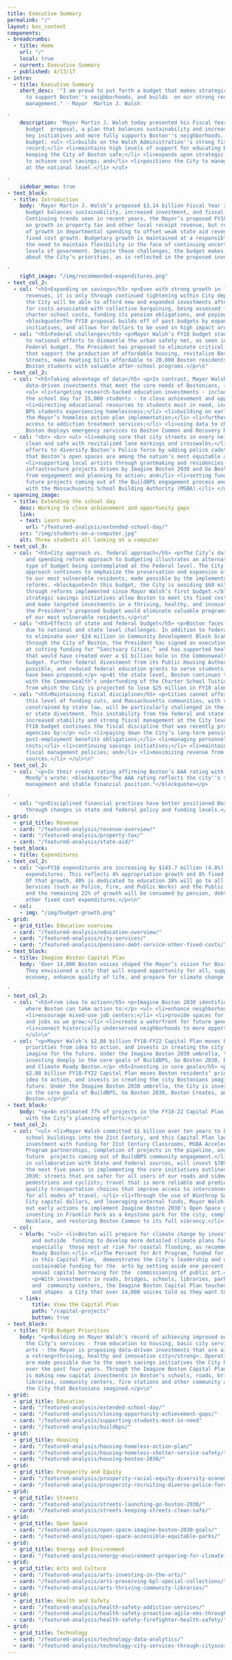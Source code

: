 ```yaml
---
title: Executive Summary
permalink: "/"
layout: bos_content
components:
- breadcrumbs:
  - title: Home
    url: "/"
    local: true
  - current: Executive Summary
  - published: 4/13/17
- intro:
  - title: Executive Summary
    short_desc: '"I am proud to put forth a budget that makes strategic  investments
      to support Boston''s neighborhoods, and builds  on our strong record of fiscal
      management." - Mayor  Martin J. Walsh

'
    description: 'Mayor Martin J. Walsh today presented his Fiscal Year 2018 (FY18)
      budget  proposal, a plan that balances sustainability and increases investments  in
      key initiatives and more fully supports Boston''s neighborhoods. The  proposed
      budget: <ul> <li>builds on the Walsh Administration''s strong fiscal  management
      record;</li> <li>maintains high levels of support for educating Boston''s students  and
      keeping the City of Boston safe;</li> <li>expands upon strategic initiatives
      to achieve cost savings; and</li> <li>positions the City to manage through instability
      at the national level.</li> </ul>

'
    sidebar_menu: true
- text_block:
  - title: Introduction
    body: 'Mayor Martin J. Walsh’s proposed $3.14 billion Fiscal Year 2018 (FY18)
      budget balances sustainability, increased investment, and fiscal responsibility.
      Continuing trends seen in recent years, the Mayor’s proposed FY18 budget relies
      on growth in property tax and other local receipt revenue, but requires control
      of growth in departmental spending to offset weak state aid revenue and high
      fixed cost growth. Budgetary growth is maintained at a responsible level given
      the need to maintain flexibility in the face of continuing uncertainty at other
      levels of government. Despite these challenges, the budget makes strong statements
      about the City’s priorities, as is reflected in the proposed investments.

'
    right_image: "/img/recommended-expenditures.png"
- text_col_2:
  - col: "<h5>Expanding on savings</h5> <p>Even with strong growth in locally derived
      revenues, it is only through continued tightening within City departments that
      the City will be able to afford new and expanded investments after reserving
      for costs associated with collective bargaining, being assessed for its increasing
      charter school costs, funding its pension obligations, and paying its debt service.
      <blockquote>The FY18 proposal builds off of past budgets by expanding savings
      initiatives, and allows for dollars to be used in high impact areas.</blockquote></p>\n"
  - col: "<h5>Federal challenges</h5> <p>Mayor Walsh’s FY18 budget stands in contrast
      to national efforts to dismantle the urban safety net, as seen in the proposed
      Federal budget. The President has proposed to eliminate critical federal programs
      that support the production of affordable housing, revitalize Boston’s Main
      Streets, make heating bills affordable to 20,000 Boston residents, and provide
      Boston students with valuable after-school programs.</p>\n"
- text_col_2:
  - col: "<h5>Taking advantage of data</h5> <p>In contrast, Mayor Walsh is proposing
      data-driven investments that meet the core needs of Bostonians, including:</p>
      <ul> <li>targeting research-backed education investments - including extending
      the school day for 15,000 students - to close achievement and opportunity gaps;</li>
      <li>directing educational resources to students most in need, including 3,000
      BPS students experiencing homelessness;</li> <li>building on early success from
      the Mayor’s homeless action plan implementation;</li> <li>further extending
      access to addiction treatment services;</li> <li>using data to change the way
      Boston deploys emergency services to Boston Common and Recovery Road;</li> </ul>\n"
  - col: "<br> <br> <ul> <li>making sure that city streets in every neighborhood are
      clean and safe with revitalized lane markings and crosswalks;</li> <li>continuing
      efforts to diversify Boston’s Police force by adding police cadets;</li> <li>ensuring
      that Boston’s open spaces are among the nation’s most equitable and accessible;</li>
      <li>supporting local artists through grantmaking and residencies;</li> <li>launching
      infrastructure projects driven by Imagine Boston 2030 and Go Boston  2030, moving
      from engagement and planning to action; and</li> <li>setting funding aside for
      future projects coming out of the BuildBPS engagement process and partnerships
      with the Massachusetts School Building Authority (MSBA).</li> </ul>\n"
- spanning_image:
  - title: Extending the school day
    desc: Working to close achievement and opportunity gaps
    link:
    - text: Learn more
      url: "/featured-analysis/extended-school-day/"
    src: "/img/students-on-a-computer.jpg"
    alt: Three students all looking at a computer
- text_col_3:
  - col: "<h5>City approach vs. federal approach</h5> <p>The City’s data-driven investment
      and spending reform approach to budgeting illustrates an alternative to the
      type of budget being contemplated at the Federal level. The City’s spending
      approach continues to emphasize the preservation and expansion of offerings
      to our most vulnerable residents, made possible by the implementation of strategic
      reforms. <blockquote>In this budget, the City is avoiding $60 million in costs
      through reforms implemented since Mayor Walsh’s first budget.</blockquote> These
      strategic savings initiatives allow Boston to meet its fixed cost obligations
      and make targeted investments in a thriving, healthy, and innovative city. Conversely,
      the President’s proposed budget would eliminate valuable programs aiding some
      of our most vulnerable residents.</p>\n"
  - col: "<h5>Effects of state and federal budget</h5> <p>Boston faces increased uncertainty
      due to national and state level challenges. In addition to federal budget proposals
      to eliminate over $24 million in Community Development Block Grant funds flowing
      through the City of Boston, the President has signed an executive order aimed
      at cutting funding for “Sanctuary Cities,” and has supported health care legislation
      that would have created over a $1 billion hole in the Commonwealth of Massachusetts’
      budget. Further federal divestment from its Public Housing Authority is also
      possible, and reduced federal education grants to serve students in poverty
      have been proposed.</p> <p>At the state level, Boston continues to struggle
      with the Commonwealth’s underfunding of the Charter School Tuition Reimbursement,
      from which the City is projected to lose $25 million in FY18 alone.</p>\n"
  - col: "<h5>Maintaining fiscal discipline</h5> <p>Cities cannot afford to replace
      this level of funding cuts, and Massachusetts communities, with revenue tightly
      constrained by state law, will be particularly challenged in the event of federal
      or state divestment. This instability from the federal and state level requires
      increased stability and strong fiscal management at the City level. Mayor Walsh’s
      FY18 budget continues the fiscal discipline that was recently praised by rating
      agencies by:</p> <ul> <li>paying down the City’s long-term pension and other
      post-employment benefits obligations;</li> <li>managing personnel and health
      costs;</li> <li>continuing savings initiatives;</li> <li>maintaining conservative
      fiscal management policies; and</li> <li>maximizing revenue from local receipt
      sources.</li> </ul>\n"
- text_col_2:
  - col: '<p>In their credit rating affirming Boston’s AAA rating with a stable outlook,
      Moody’s wrote: <blockquote>"The AAA rating reflects the city''s strong fiscal
      management and stable financial position."</blockquote></p>

'
  - col: "<p>Disciplined financial practices have better positioned Boston to manage
      through changes in state and federal policy and funding levels.</p>\n"
- grid:
  - grid_title: Revenue
  - card: "/featured-analysis/revenue-overview/"
  - card: "/featured-analysis/property-tax/"
  - card: "/featured-analysis/state-aid/"
- text_block:
  - title: Expenditures
- text_col_2:
  - col: "<p>FY18 expenditures are increasing by $143.7 million (4.8%) over FY17 budgeted
      expenditures. This reflects 4% appropriation growth and 8% fixed cost growth.
      Of that growth, 40% is dedicated to education 38% will go to all other City
      Services (such as Police, Fire, and Public Works) and the Public Health Commission,
      and the remaining 22% of growth will be consumed by pension, debt service and
      other fixed cost expenditures.</p>\n"
  - col:
    - img: "/img/budget-growth.png"
- grid:
  - grid_title: Education overview
  - card: "/featured-analysis/education-overview/"
  - card: "/featured-analysis/city-services/"
  - card: "/featured-analysis/pensions-debt-service-other-fixed-costs/"
- text_block:
  - title: Imagine Boston Capital Plan
    body: 'Over 14,000 Boston voices shaped the Mayor’s vision for Boston in 2030.
      They envisioned a city that will expand opportunity for all, support a dynamic
      economy, enhance quality of life, and prepare for climate change.

'
- text_col_2:
  - col: "<h5>From idea to action</h5> <p>Imagine Boston 2030 identifies key areas
      where Boston can take action to:</p> <ul> <li>enhance neighborhoods’ vitality;</li>
      <li>encourage mixed-use job centers;</li> <li>provide spaces for new housing
      and jobs as we grow;</li> <li>create a waterfront for future generations; and</li>
      <li>connect historically underserved neighborhoods to more opportunities.</li>
      </ul>\n"
  - col: "<p>Mayor Walsh’s $2.08 billion FY18-FY22 Capital Plan moves Boston residents’
      priorities from idea to action, and invests in creating the city Bostonians
      imagine for the future. Under the Imagine Boston 2030 umbrella, the City is
      investing deeply in the core goals of BuildBPS, Go Boston 2030, Boston Creates,
      and Climate Ready Boston.</p> <h5>Investing in core goals</h5> <p>Mayor Walsh’s
      $2.08 billion FY18-FY22 Capital Plan moves Boston residents’ priorities from
      idea to action, and invests in creating the city Bostonians imagine for the
      future. Under the Imagine Boston 2030 umbrella, the City is investing deeply
      in the core goals of BuildBPS, Go Boston 2030, Boston Creates, and Climate Ready
      Boston.</p>\n"
- text_block:
    body: "<p>An estimated 77% of projects in the FY18-22 Capital Plan are aligned
      with the City’s planning efforts:</p>\n"
- text_col_2:
  - col: "<ul> <li>Mayor Walsh committed $1 billion over ten years to bring Boston's
      school buildings into the 21st Century, and this Capital Plan launches that
      investment with funding for 21st Century Classrooms, MSBA Accelerated Repair
      Program partnerships, completion of projects in the pipeline, and reserves for
      future  projects coming out of BuildBPS community engagement.</li> <li>Boston,
      in collaboration with State and Federal sources, will invest $709 million over
      the next five years in implementing the core initiatives outlined in Go Boston
      2030: streets that are safer for all users of our roads and sidewalks, particularly
      pedestrians and cyclists; travel that is more reliable and predictable; and
      quality transportation choices that improve access to interconnect our neighborhoods
      for all modes of travel. </li> <li>Through the use of Winthrop Square proceeds,
      City capital dollars, and leveraging external funds, Mayor Walsh plans to carry
      out early actions to implement Imagine Boston 2030’s Open Space goals, including
      investing in Franklin Park as a keystone park for the city, completing the Emerald
      Necklace, and restoring Boston Common to its full vibrancy.</li> </ul>\n"
  - col:
    - blurb: "<ul> <li>Boston will prepare for climate change by investing City dollars
        and outside  funding to develop more detailed climate plans for Boston neighborhoods,
        especially  those most at risk for coastal flooding, as recommended in Climate
        Ready Boston.</li> <li>The Percent for Art Program, funded for the first time
        in this Capital Plan,  demonstrates the City’s leadership and commitment to
        sustainable funding for the  arts by setting aside one percent of the City’s
        annual capital borrowing for the  commissioning of public art.</li> </ul>
        <p>With investments in roads, bridges, schools, libraries, parks, firehouses,
        and  community centers, the Imagine Boston Capital Plan touches each neighborhood
        and shapes  a City that over 14,000 voices told us they want to see.</p>\n"
    - link:
        title: View the Capital Plan
        path: "/capital-projects"
        button: true
- text_block:
  - title: FY18 Budget Priorities
    body: "<p>Building on Mayor Walsh’s record of achieving improved outcomes across
      the City’s services - from education to housing, basic city services to the
      arts - the Mayor is proposing data-driven investments that are aimed at creating
      a <strong>thriving, healthy and innovative city</strong>. Operating budget investments
      are made possible due to the smart savings initiatives the City has pursued
      over the past four years. Through the Imagine Boston Capital Plan, the Mayor
      is making new capital investments in Boston’s schools, roads, bridges, parks,
      libraries, community centers, fire stations and other community assets to build
      the City that Bostonians imagined.</p>\n"
- grid:
  - grid_title: Education
  - card: "/featured-analysis/extended-school-day/"
  - card: "/featured-analysis/closing-opportunity-achievement-gaps/"
  - card: "/featured-analysis/supporting-students-most-in-need"
  - card: "/featured-analysis/buildbps/"
- grid:
  - grid_title: Housing
  - card: "/featured-analysis/housing-homeless-action-plan/"
  - card: "/featured-analysis/housing-homeless-shelter-service-safety/"
  - card: "/featured-analysis/housing-boston-2030/"
- grid:
  - grid_title: Prosperity and Equity
  - card: "/featured-analysis/prosperity-racial-equity-diversity-economic-mobility/"
  - card: "/featured-analysis/prosperity-recruiting-diverse-police-force/"
- grid:
  - grid_title: Streets
  - card: "/featured-analysis/streets-launching-go-boston-2030/"
  - card: "/featured-analysis/streets-keeping-streets-clean-safe/"
- grid:
  - grid_title: Open Space
  - card: "/featured-analysis/open-space-imagine-boston-2030-goals/"
  - card: "/featured-analysis/open-space-accessible-equitable-parks/"
- grid:
  - grid_title: Energy and Environment
  - card: "/featured-analysis/energy-environment-preparing-for-climate-change/"
- grid:
  - grid_title: Arts and Culture
  - card: "/featured-analysis/arts-investing-in-the-arts/"
  - card: "/featured-analysis/arts-preserving-bpl-special-collections/"
  - card: "/featured-analysis/arts-thriving-community-libraries/"
- grid:
  - grid_title: Health and Safety
  - card: "/featured-analysis/health-safety-addiction-services/"
  - card: "/featured-analysis/health-safety-proactive-agile-ems-through-data/"
  - card: "/featured-analysis/health-safety-firefighter-health-safety/"
- grid:
  - grid_title: Technology
  - card: "/featured-analysis/technology-data-analytics/"
  - card: "/featured-analysis/technology-city-services-through-cityscore/"
---
```


